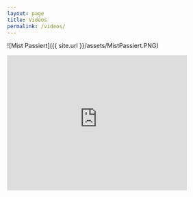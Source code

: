 ```yaml
---
layout: page
title: Videos
permalink: /videos/
---
```


![Mist Passiert]({{ site.url }}/assets/MistPassiert.PNG)

<iframe width="420" height="315" src="http://www.youtube.com/embed/dQw4w9WgXcQ" frameborder="0" allowfullscreen></iframe>
